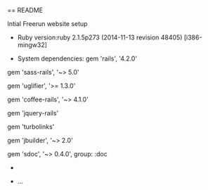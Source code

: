 == README

Intial Freerun website setup


* Ruby version:ruby 2.1.5p273 (2014-11-13 revision 48405) [i386-mingw32]


* System dependencies:
gem 'rails', '4.2.0'

gem 'sass-rails', '~> 5.0'

gem 'uglifier', '>= 1.3.0'

gem 'coffee-rails', '~> 4.1.0'


gem 'jquery-rails'

gem 'turbolinks'

gem 'jbuilder', '~> 2.0'

gem 'sdoc', '~> 0.4.0', group: :doc


*

* ...



